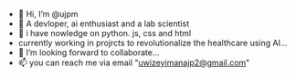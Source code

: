 - 👋 Hi, I’m @ujpm
- 👀 A devloper, ai enthusiast and a lab scientist
- 🌱 i have nowledge on python. js, css and html
- currently working in projrcts to revolutionalize the healthcare using AI...
- 💞️ I’m looking forward to collaborate...
- 📫 you can reach me via email "uwizeyimanajp2@gmail.com"

<!---
ujpm/ujpm is a ✨ special ✨ repository because its `README.md` (this file) appears on your GitHub profile.
You can click the Preview link to take a look at your changes.
--->
